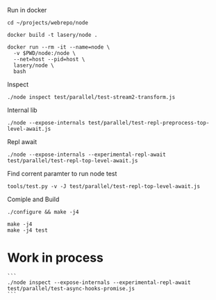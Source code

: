 Run in docker
```
cd ~/projects/webrepo/node

docker build -t lasery/node .

docker run --rm -it --name=node \
  -v $PWD/node:/node \
  --net=host --pid=host \
  lasery/node \
  bash
```

Inspect
```
./node inspect test/parallel/test-stream2-transform.js
```

Internal lib
```
./node --expose-internals test/parallel/test-repl-preprocess-top-level-await.js

```

Repl await
```
./node --expose-internals --experimental-repl-await test/parallel/test-repl-top-level-await.js

```

Find corrent paramter to run node test
```
tools/test.py -v -J test/parallel/test-repl-top-level-await.js

```

Comiple and Build
```
./configure && make -j4

make -j4
make -j4 test
```

# Work in process
    ```
    ./node inspect --expose-internals --experimental-repl-await test/parallel/test-async-hooks-promise.js
    ```
